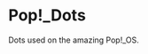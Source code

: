 # Pop!_Dots                                                                                
Dots used on the amazing Pop!_OS.
